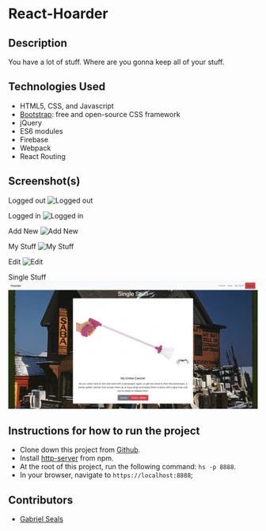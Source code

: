 # React-Hoarder


## Description

You have a lot of stuff. Where are you gonna keep all of your stuff.

## Technologies Used

* HTML5, CSS, and Javascript
* [Bootstrap](https://getbootstrap.com/): free and open-source CSS framework
* jQuery
* ES6 modules
* Firebase
* Webpack
* React Routing

## Screenshot(s)

Logged out
![Logged out](https://raw.githubusercontent.com/gseals/react-hoarder/master/src/assets/loggedOut.png)

Logged in
![Logged in](https://raw.githubusercontent.com/gseals/react-hoarder/master/src/assets/loggedIn.png)

Add New
![Add New](https://raw.githubusercontent.com/gseals/react-hoarder/master/src/assets/new.png)

My Stuff
![My Stuff](https://raw.githubusercontent.com/gseals/react-hoarder/master/src/assets/updateStuff.png)

Edit
![Edit](https://raw.githubusercontent.com/gseals/react-hoarder/master/src/assets/edit.png)

Single Stuff
![Single Stuff](https://raw.githubusercontent.com/gseals/react-hoarder/master/src/assets/updateSingle.png)

## Instructions for how to run the project

* Clone down this project from [Github](https://github.com/gseals/personal-bio-site).
* Install [http-server](https://www.npmjs.com/package/http-server) from npm.
* At the root of this project, run the following command: `hs -p 8888`.
* In your browser, navigate to `https://localhost:8888`;

## Contributors

* [Gabriel Seals](https://github.com/gseals)
